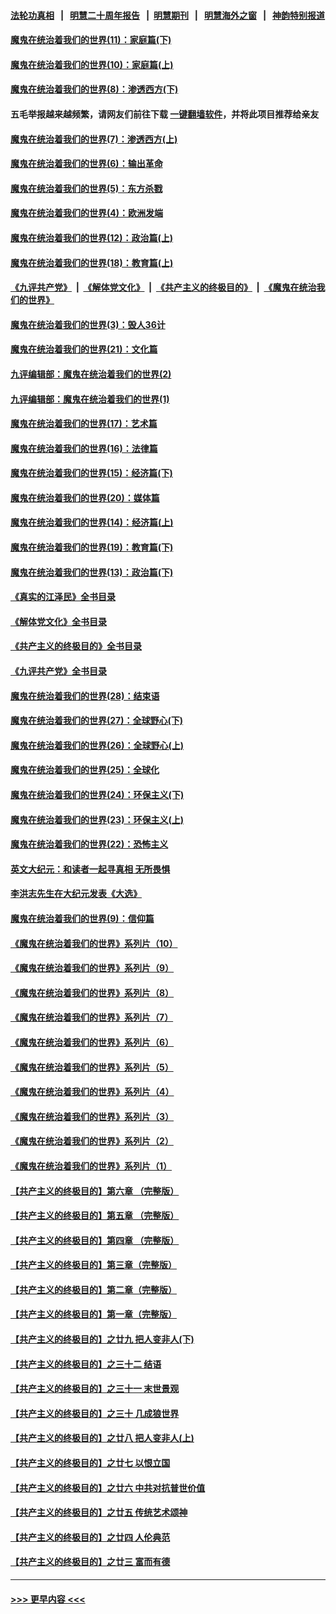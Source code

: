 #### [法轮功真相](https://github.com/gfw-breaker/truth/blob/master/README.md?t=0) &nbsp;&nbsp;|&nbsp;&nbsp; [明慧二十周年报告](https://github.com/gfw-breaker/mh-reports/blob/master/README.md?t=0) &nbsp;&nbsp;|&nbsp;&nbsp;[明慧期刊](https://github.com/gfw-breaker/mh-qikan) &nbsp;&nbsp;|&nbsp;&nbsp; [明慧海外之窗](https://github.com/gfw-breaker/mh-news/blob/master/README.md?t=0) &nbsp;&nbsp;|&nbsp;&nbsp; [神韵特别报道](https://github.com/gfw-breaker/mh-news/blob/master/shenyun.md?t=0)
#### [魔鬼在统治着我们的世界(11)：家庭篇(下)](../pages/nsc422/n10440961.md?t=11231050) 
#### [魔鬼在统治着我们的世界(10)：家庭篇(上)](../pages/nsc422/n10435448.md?t=11231050) 
#### [魔鬼在统治着我们的世界(8)：渗透西方(下)](../pages/nsc422/n10429603.md?t=11231050) 
#### 五毛举报越来越频繁，请网友们前往下载 [一键翻墙软件](https://github.com/gfw-breaker/ssr-accounts)，并将此项目推荐给亲友
#### [魔鬼在统治着我们的世界(7)：渗透西方(上)](../pages/nsc422/n10426013.md?t=11231050) 
#### [魔鬼在统治着我们的世界(6)：输出革命](../pages/nsc422/n10421536.md?t=11231050) 
#### [魔鬼在统治着我们的世界(5)：东方杀戮](../pages/nsc422/n10417707.md?t=11231050) 
#### [魔鬼在统治着我们的世界(4)：欧洲发端](../pages/nsc422/n10414890.md?t=11231050) 
#### [魔鬼在统治着我们的世界(12)：政治篇(上)](../pages/nsc422/n10444576.md?t=11231050) 
#### [魔鬼在统治着我们的世界(18)：教育篇(上)](../pages/nsc422/n10526970.md?t=11231050) 
#### [《九评共产党》](https://github.com/begood0513/9ping.md/blob/master/README.md) &nbsp;|&nbsp; [《解体党文化》](../../../../jtdwh.md/blob/master/README.md)  &nbsp;|&nbsp; [《共产主义的终极目的》](../../../../gczydzjmd.md/blob/master/README.md) &nbsp;|&nbsp; [《魔鬼在统治我们的世界》](../../../../mgztzwmdsj.md/blob/master/README.md) 
#### [魔鬼在统治着我们的世界(3)：毁人36计](../pages/nsc422/n10411583.md?t=11231050) 
#### [魔鬼在统治着我们的世界(21)：文化篇](../pages/nsc422/n10597706.md?t=11231050) 
#### [九评编辑部：魔鬼在统治着我们的世界(2)](../pages/nsc422/n10410036.md?t=11231050) 
#### [九评编辑部：魔鬼在统治着我们的世界(1)](../pages/nsc422/n10406825.md?t=11231050) 
#### [魔鬼在统治着我们的世界(17)：艺术篇](../pages/nsc422/n10499093.md?t=11231050) 
#### [魔鬼在统治着我们的世界(16)：法律篇](../pages/nsc422/n10485969.md?t=11231050) 
#### [魔鬼在统治着我们的世界(15)：经济篇(下)](../pages/nsc422/n10469975.md?t=11231050) 
#### [魔鬼在统治着我们的世界(20)：媒体篇](../pages/nsc422/n10586579.md?t=11231050) 
#### [魔鬼在统治着我们的世界(14)：经济篇(上)](../pages/nsc422/n10457370.md?t=11231050) 
#### [魔鬼在统治着我们的世界(19)：教育篇(下)](../pages/nsc422/n10564808.md?t=11231050) 
#### [魔鬼在统治着我们的世界(13)：政治篇(下)](../pages/nsc422/n10448270.md?t=11231050) 
#### [《真实的江泽民》全书目录](../pages/nsc422/n13721399.md?t=11231050) 
#### [《解体党文化》全书目录](../pages/nsc422/n13721157.md?t=11231050) 
#### [《共产主义的终极目的》全书目录](../pages/nsc422/n13721048.md?t=11231050) 
#### [《九评共产党》全书目录](../pages/nsc422/n13708085.md?t=11231050) 
#### [魔鬼在统治着我们的世界(28)：结束语](../pages/nsc422/n10936246.md?t=11231050) 
#### [魔鬼在统治着我们的世界(27)：全球野心(下)](../pages/nsc422/n10928319.md?t=11231050) 
#### [魔鬼在统治着我们的世界(26)：全球野心(上)](../pages/nsc422/n10900318.md?t=11231050) 
#### [魔鬼在统治着我们的世界(25)：全球化](../pages/nsc422/n10788205.md?t=11231050) 
#### [魔鬼在统治着我们的世界(24)：环保主义(下)](../pages/nsc422/n10695307.md?t=11231050) 
#### [魔鬼在统治着我们的世界(23)：环保主义(上)](../pages/nsc422/n10688613.md?t=11231050) 
#### [魔鬼在统治着我们的世界(22)：恐怖主义](../pages/nsc422/n10614727.md?t=11231050) 
#### [英文大纪元：和读者一起寻真相 无所畏惧](../pages/nsc422/n12542027.md?t=11231050) 
#### [李洪志先生在大纪元发表《大选》](../pages/nsc422/n12534746.md?t=11231050) 
#### [魔鬼在统治着我们的世界(9)：信仰篇](../pages/nsc422/n10432159.md?t=11231050) 
#### [《魔鬼在统治着我们的世界》系列片（10）](../pages/nsc422/n12292670.md?t=11231050) 
#### [《魔鬼在统治着我们的世界》系列片（9）](../pages/nsc422/n12290859.md?t=11231050) 
#### [《魔鬼在统治着我们的世界》系列片（8）](../pages/nsc422/n12287445.md?t=11231050) 
#### [《魔鬼在统治着我们的世界》系列片（7）](../pages/nsc422/n12283425.md?t=11231050) 
#### [《魔鬼在统治着我们的世界》系列片（6）](../pages/nsc422/n12282314.md?t=11231050) 
#### [《魔鬼在统治着我们的世界》系列片（5）](../pages/nsc422/n12281419.md?t=11231050) 
#### [《魔鬼在统治着我们的世界》系列片（4）](../pages/nsc422/n12274024.md?t=11231050) 
#### [《魔鬼在统治着我们的世界》系列片（3）](../pages/nsc422/n12271322.md?t=11231050) 
#### [《魔鬼在统治着我们的世界》系列片（2）](../pages/nsc422/n12269049.md?t=11231050) 
#### [《魔鬼在统治着我们的世界》系列片（1）](../pages/nsc422/n12267575.md?t=11231050) 
#### [【共产主义的终极目的】第六章 （完整版）](../pages/nsc422/n11428913.md?t=11231050) 
#### [【共产主义的终极目的】第五章 （完整版）](../pages/nsc422/n11428912.md?t=11231050) 
#### [【共产主义的终极目的】第四章 （完整版）](../pages/nsc422/n11428907.md?t=11231050) 
#### [【共产主义的终极目的】第三章（完整版）](../pages/nsc422/n11428848.md?t=11231050) 
#### [【共产主义的终极目的】第二章（完整版）](../pages/nsc422/n11428831.md?t=11231050) 
#### [【共产主义的终极目的】第一章（完整版）](../pages/nsc422/n11417651.md?t=11231050) 
#### [【共产主义的终极目的】之廿九 把人变非人(下)](../pages/nsc422/n11344140.md?t=11231050) 
#### [【共产主义的终极目的】之三十二 结语](../pages/nsc422/n11360535.md?t=11231050) 
#### [【共产主义的终极目的】之三十一 末世景观](../pages/nsc422/n11351129.md?t=11231050) 
#### [【共产主义的终极目的】之三十 几成狼世界](../pages/nsc422/n11348280.md?t=11231050) 
#### [【共产主义的终极目的】之廿八 把人变非人(上)](../pages/nsc422/n11340492.md?t=11231050) 
#### [【共产主义的终极目的】之廿七 以恨立国](../pages/nsc422/n11336944.md?t=11231050) 
#### [【共产主义的终极目的】之廿六 中共对抗普世价值](../pages/nsc422/n11324785.md?t=11231050) 
#### [【共产主义的终极目的】之廿五 传统艺术颂神](../pages/nsc422/n11296396.md?t=11231050) 
#### [【共产主义的终极目的】之廿四 人伦典范](../pages/nsc422/n11296397.md?t=11231050) 
#### [【共产主义的终极目的】之廿三 富而有德](../pages/nsc422/n11283598.md?t=11231050) 

----
#### [ >>> 更早内容 <<< ](../indexes/nsc422-earlier.md)
